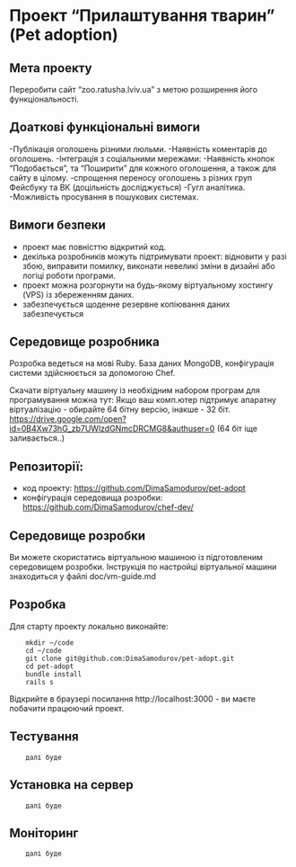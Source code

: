# Проект “Прилаштування тварин”  (Pet adoption)

## Мета проекту

Переробити сайт “zoo.ratusha.lviv.ua” з метою розширення його функціональності.

## Доаткові функціональні вимоги

-Публікація оголошень різними люльми.
-Наявність коментарів до оголошень.
-Інтеграція з соціальними мережами:
-Наявність кнопок “Подобається”, та “Поширити” для кожного оголошення, а також для сайту в цілому.
-спрощення переносу оголошень з різних груп Фейсбуку та ВК (доцільність досліджується)
-Гугл аналітика.
-Можливість просування в пошукових системах.

## Вимоги безпеки
- проект має повністтю відкритий код.
- декілька розробників можуть підтримувати проект: відновити у разі збою, виправити помилку, виконати невеликі зміни в дизайні або логіці роботи програми.
- проект можна розгорнути на будь-якому віртуальному хостингу (VPS) із збереженням даних.
- забезпечується щоденне резервне копіювання даних
  забезпечується

## Середовище розробника

Розробка ведеться на мові Ruby. База даних MongoDB, конфігурація системи здійснюється за допомогою Chef.

Скачати віртуальну машину із необхідним набором програм для програмування можна тут:
Якщо ваш комп.ютер підтримує апаратну віртуалізацію - обирайте 64 бітну версію, інакше - 32 біт.
https://drive.google.com/open?id=0B4Xw73hG_zb7UWlzdGNmcDRCMG8&authuser=0
(64 біт іще заливається..)

## Репозиторії:
- код проекту: https://github.com/DimaSamodurov/pet-adopt
- конфігурація середовища розробки: https://github.com/DimaSamodurov/chef-dev/

## Cередовище розробки

Ви можете скористатись віртуальною машиною із підготовленим середовищем розробки.
Iнструкція по настройці віртуальної машини знаходиться у файлі doc/vm-guide.md

## Розробка

Для старту проекту локально виконайте:

        mkdir ~/code
        cd ~/code
        git clone git@github.com:DimaSamodurov/pet-adopt.git
        cd pet-adopt
        bundle install
        rails s

Відкрийте в браузері посилання http://localhost:3000 - ви маєте побачити працюючий проект.

## Тестування

        далі буде

## Установка на сервер

        далі буде

## Моніторинг

        далі буде